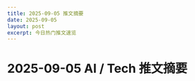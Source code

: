 ```yaml
---
title: 2025-09-05 推文摘要
date: 2025-09-05
layout: post
excerpt: 今日热门推文速览
---
```


# 2025-09-05 AI / Tech 推文摘要

